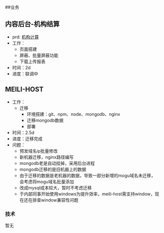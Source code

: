 ##业务

## 内容后台-机构结算

* prd: [机构计算](http://wiki.mogujie.org/download/attachments/70343394/%E6%9C%BA%E6%9E%84%E7%BB%93%E7%AE%97.png?version=2&modificationDate=1561535402000&api=v2)
* 工作：
    * 页面搭建
    * 屏蔽、批量屏蔽功能
    * 下载上传报表
* 时间：2d
* 进度：联调中

## MEILI-HOST
* 工作：
    * 迁移
        * 环境搭建：git、npm、node、mongodb、nginx
        * 迁移mongodb数据
        * 部署
* 时间：2.5d   
* 进度：迁移完成
* 问题：
    * 预发域名ip批量修改
    * 新机器迁移，nginx路径编写
    * mongodb老是自动挂掉，采用后台进程
    * mongodb迁移的是旧机器上的数据
    * 由于迁移的数据是老机器的数据，导致一部分新增的mogu域名未迁移，会考虑将mogu域名批量添加
    * 改成mysql成本较大，暂时不考虑迁移
    * 于内部同事开始使用windows为提升效率，meili-host需支持window，现在还在排查window兼容性问题

 
### 技术

暂无


